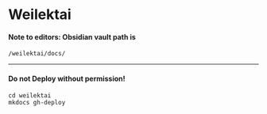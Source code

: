 # Weilektai

#### Note to editors: Obsidian vault path is 
```
/weilektai/docs/
```

---

#### Do not Deploy without permission!
```
cd weilektai
mkdocs gh-deploy
```
